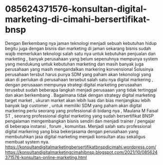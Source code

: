 # 085624371576-konsultan-digital-marketing-di-cimahi-bersertifikat-bnsp
Dengan Berkembang nya jaman teknologi menjadi sebuah kebutuhan hidup begitu juga dengan bisnis dan marketing di jaman sekarang bisnis sudah wajib memerlukan teknologi salah satu nya untuk kebutuhan penjualan dan marketing , banyak perusahaan yang belum sepenuhnya mempunya system yang mendukung untuk kebutuhan marketing dan masih banyak juga perusahaan yang masih mengandalkan markering konvensional  Solusinya perusahaan tersbut harus punya SDM yang paham akan tekonologi yang akan di perlukan di perusahaan tersebut salah satu nya digital markering , dengan perusaaan mempunya strategi digital marketing perusaahan terusebut sudah beberapa langkah menjadi perusaaan yang tidak tertinggal dan akan berkembang .  Bagaimana tidak dengan strategy digital marketing target market , ukuran market akan lebih luas dan bias menjangkau lebih banyak lagi customer , untuk memiliki SDM yang paham akan digital markering perlu seorang yang professional di bidang nya ,  Maulana M Faisal ST , seorang professional digital marketing yang sudah bersertifikat BNSP pengalaman mengembangkan bisnis sendiri dan menjadi trainer / pengajar di beberapa instansi , forum , komunitas. Menjadi salah satu professional digital markering yang bisa bekerjasama dengan perusahaan yang membutuhkan jasa digital marketing menjadi konsultan atau sekaligus membuat system nya.  https://konsultandigitalmarketingbersertifikatbnspdicimahi.wordpress.com/ https://konsultandigitalmarketingcimahibnsp.blogspot.com/2021/10/085624371576-konsultan-online-marketing.html
